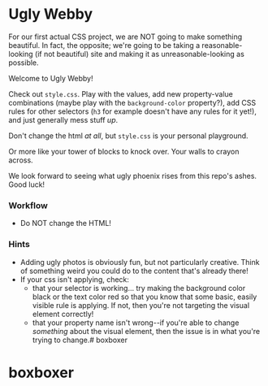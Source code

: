 # Ugly Webby

For our first actual CSS project, we are NOT going to make something beautiful. In fact, the opposite; we're going to be taking a reasonable-looking (if not beautiful) site and making it as unreasonable-looking as possible.

Welcome to Ugly Webby!

Check out `style.css`. Play with the values, add new property-value combinations (maybe play with the `background-color` property?), add CSS rules for other selectors (`h3` for example doesn't have any rules for it yet!), and just generally mess stuff _up_.

Don't change the html _at all_, but `style.css` is your personal playground.

Or more like your tower of blocks to knock over. Your walls to crayon across.

We look forward to seeing what ugly phoenix rises from this repo's ashes. Good luck!


### Workflow

* Do NOT change the HTML!

### Hints

* Adding ugly photos is obviously fun, but not particularly creative. Think of something weird you could do to the content that's already there!
* If your css isn't applying, check:
    * that your selector is working... try making the background color black or the text color red so that you know that some basic, easily visible rule is applying. If not, then you're not targeting the visual element correctly!
    * that your property name isn't wrong--if you're able to change _something_ about the visual element, then the issue is in what you're trying to change.# boxboxer
# boxboxer
